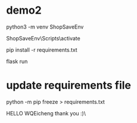 # demo2

python3 -m venv ShopSaveEnv

ShopSaveEnv\Scripts\activate

pip install -r requirements.txt

flask run

# update requirements file

python -m pip freeze > requirements.txt

HELLO WQEicheng thank you :)\
